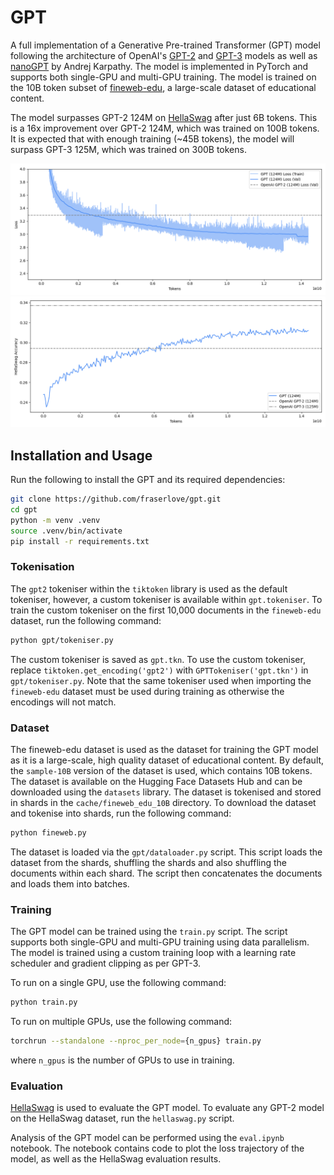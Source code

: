 # GPT
A full implementation of a Generative Pre-trained Transformer (GPT) model following the architecture of OpenAI's [GPT-2](https://cdn.openai.com/better-language-models/language_models_are_unsupervised_multitask_learners.pdf) and [GPT-3](https://arxiv.org/abs/2005.14165) models as well as [nanoGPT](https://github.com/karpathy/nanoGPT) by Andrej Karpathy. The model is implemented in PyTorch and supports both single-GPU and multi-GPU training. The model is trained on the 10B token subset of [fineweb-edu](https://arxiv.org/pdf/2406.17557), a large-scale dataset of educational content.

The model surpasses GPT-2 124M on [HellaSwag](https://arxiv.org/pdf/1905.07830) after just 6B tokens. This is a 16x improvement over GPT-2 124M, which was trained on 100B tokens. It is expected that with enough training (~45B tokens), the model will surpass GPT-3 125M, which was trained on 300B tokens.

![Alt text](cache/logs/124M_14B_loss.png)
![Alt text](cache/logs/124M_14B_hs.png)

## Installation and Usage
Run the following to install the GPT and its required dependencies:
```bash
git clone https://github.com/fraserlove/gpt.git
cd gpt
python -m venv .venv
source .venv/bin/activate
pip install -r requirements.txt
```

### Tokenisation
The `gpt2` tokeniser within the `tiktoken` library is used as the default tokeniser, however, a custom tokeniser is available within `gpt.tokeniser`. To train the custom tokeniser on the first 10,000 documents in the `fineweb-edu` dataset, run the following command:
```bash
python gpt/tokeniser.py
```
The custom tokeniser is saved as `gpt.tkn`. To use the custom tokeniser, replace `tiktoken.get_encoding('gpt2')` with `GPTTokeniser('gpt.tkn')` in `gpt/tokeniser.py`.
Note that the same tokeniser used when importing the `fineweb-edu` dataset must be used during training as otherwise the encodings will not match.

### Dataset
The fineweb-edu dataset is used as the dataset for training the GPT model as it is a large-scale, high quality dataset of educational content. By default, the `sample-10B` version of the dataset is used, which contains 10B tokens. The dataset is available on the Hugging Face Datasets Hub and can be downloaded using the `datasets` library. The dataset is tokenised and stored in shards in the `cache/fineweb_edu_10B` directory. To download the dataset and tokenise into shards, run the following command:
```bash
python fineweb.py
```
The dataset is loaded via the `gpt/dataloader.py` script. This script loads the dataset from the shards, shuffling the shards and also shuffling the documents within each shard. The script then concatenates the documents and loads them into batches.

### Training
The GPT model can be trained using the `train.py` script. The script supports both single-GPU and multi-GPU training using data parallelism. The model is trained using a custom training loop with a learning rate scheduler and gradient clipping as per GPT-3.

To run on a single GPU, use the following command:
```bash
python train.py
```

To run on multiple GPUs, use the following command:
```bash
torchrun --standalone --nproc_per_node={n_gpus} train.py
```
where `n_gpus` is the number of GPUs to use in training.

### Evaluation
[HellaSwag](https://arxiv.org/pdf/1905.07830) is used to evaluate the GPT model. To evaluate any GPT-2 model on the HellaSwag dataset, run the `hellaswag.py` script.

Analysis of the GPT model can be performed using the `eval.ipynb` notebook. The notebook contains code to plot the loss trajectory of the model, as well as the HellaSwag evaluation results.
